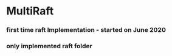 # MultiRaft
### first time raft Implementation  - started on June 2020

### only implemented raft folder
